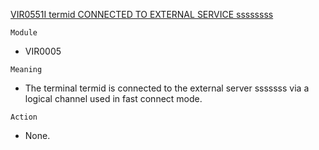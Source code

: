 [VIR0551I termid CONNECTED TO EXTERNAL SERVICE ssssssss](https://virtel.readthedocs.io/en/latest/manuals/virtel/Virtel459MG/messages.html?highlight=VIR0551I#VIR0551I)

`Module`
- VIR0005

`Meaning`
- The terminal termid is connected to the external server sssssss via a logical channel used in fast connect mode.

`Action`
- None.
